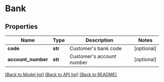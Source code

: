 # Bank


## Properties
Name | Type | Description | Notes
------------ | ------------- | ------------- | -------------
**code** | **str** | Customer&#39;s bank code | [optional] 
**account_number** | **str** | Customer&#39;s account number | [optional] 

[[Back to Model list]](../README.md#documentation-for-models) [[Back to API list]](../README.md#documentation-for-api-endpoints) [[Back to README]](../README.md)


